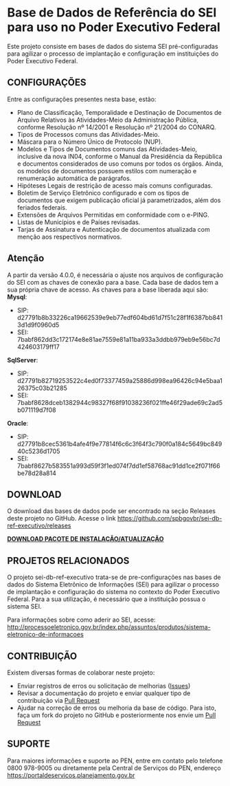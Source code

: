 # Base de Dados de Referência do SEI para uso no Poder Executivo Federal

Este projeto consiste em bases de dados do sistema SEI pré-configuradas para agilizar o processo de implantação e configuração em instituições do Poder Executivo Federal.

## CONFIGURAÇÕES

Entre as configurações presentes nesta base, estão:

* Plano de Classificação, Temporalidade e Destinação de Documentos de Arquivo Relativos às Atividades-Meio da Administração Pública, conforme Resolução nº 14/2001 e Resolução nº 21/2004 do CONARQ.
* Tipos de Processos comuns das Atividades-Meio.
* Máscara para o Número Único de Protocolo (NUP).
* Modelos e Tipos de Documentos comuns das Atividades-Meio, inclusive da nova IN04, conforme o Manual da Presidência da República e documentos considerados de uso comuns por todos os órgãos. Ainda, os modelos de documentos possuem estilos com numeração e renumeração automática de parágrafos.
* Hipóteses Legais de restrição de acesso mais comuns configuradas.
* Boletim de Serviço Eletrônico configurado e com os tipos de documentos que exigem publicação oficial já parametrizados, além dos feriados federais.
* Extensões de Arquivos Permitidas em conformidade com o e-PING.
* Listas de Municípios e de Países revisadas.
* Tarjas de Assinatura e Autenticação de documentos atualizada com menção aos respectivos normativos.

## Atenção

A partir da versão 4.0.0, é necessária o ajuste nos arquivos de configuração do SEI com as chaves de conexão para a base. Cada base de dados tem a sua própria chave de acesso.
As chaves para a base liberada aqui são:
**Mysql**:
- SIP: d27791b8b33226ca19662539e9eb77edf604bd61d7f51c28f1f6387bb8413d1d9f0960d5
- SEI: 7babf862dd3c172174e8e81ae7559e81a11ba933a3ddbb979eb9e56bc7d424603179ff17

**SqlServer**:
- SIP: d27791b82719253522c4ed0f73377459a25886d998ea96426c94e5baa126375c03b21285
- SEI: 7babf8628dceb1382944c98327f68f91038236f021ffe46f29ade69c2ad5b071119d7f08

**Oracle**:
- SIP: d27791b8cec5361b4afe4f9e77814f6c6c3f64f3c790f0a184c5649bc84940c5236d1705
- SEI: 7babf8627b583551a993d59f3f1ed074f7dd1ef58768ac91dd1ce2f071f66be78d28a814

## DOWNLOAD

O download das bases de dados pode ser encontrado na seção Releases deste projeto no GitHub.
Acesse o link https://github.com/spbgovbr/sei-db-ref-executivo/releases

**[DOWNLOAD PACOTE DE INSTALAÇÃO/ATUALIZAÇÃO](https://github.com/spbgovbr/sei-db-ref-executivo/releases)**


## PROJETOS RELACIONADOS

O projeto sei-db-ref-executivo trata-se de pre-configurações nas bases de dados do Sistema Eletrônico de Informações (SEI) para agilizar o processo de implantação e configuração do sistema no contexto do Poder Executivo Federal.
Para a sua utilização, é necessário que a instituição possua o sistema SEI.

Para informações sobre como aderir ao SEI, acesse:
http://processoeletronico.gov.br/index.php/assuntos/produtos/sistema-eletronico-de-informacoes


## CONTRIBUIÇÃO

Existem diversas formas de colaborar neste projeto:

* Enviar registros de erros ou solicitação de melhorias ([Issues](https://github.com/spbgovbr/sei-db-ref-executivo/issues))
* Revisar a documentação do projeto e enviar qualquer tipo de contribuição via [Pull Request](https://github.com/spbgovbr/sei-db-ref-executivo/pulls)
* Ajudar na correção de erros ou melhoria da base de código. Para isto, faça um fork do projeto no GitHub e posteriormente nos envie um [Pull Request](https://github.com/spbgovbr/sei-db-ref-executivo/pulls)


## SUPORTE

Para maiores informações e suporte ao PEN, entre em contato pelo telefone 0800 978-9005 ou diretamente pela Central de Serviços do PEN, endereço https://portaldeservicos.planejamento.gov.br

